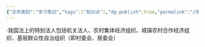 ```yaml
---
{"文件类别":"学习笔记","tags":["知识点"],"dg-publish":true,"permalink":"/学习笔记/知识点cheese/特别法人/","dgPassFrontmatter":true}
---
```


·我国法上的特别法人包括机关法人、农村集体经济组织、城镇农村合作经济组织、基层群众性自治组织（即村委会、居委会）